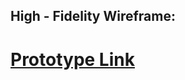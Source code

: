 ## High - Fidelity Wireframe:
# [Prototype Link](https://www.figma.com/design/3grWskm6iWU8q1Gvbb5Nqv/High-Fidelity-Changes?fuid=1461554226542490740)
